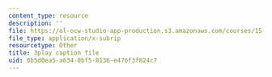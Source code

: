 ```yaml
---
content_type: resource
description: ''
file: https://ol-ocw-studio-app-production.s3.amazonaws.com/courses/15-031j-energy-decisions-markets-and-policies-spring-2012/0b5d0ea5a6340bf58136e476f3f824c7_2wGduvHRck4.srt
file_type: application/x-subrip
resourcetype: Other
title: 3play caption file
uid: 0b5d0ea5-a634-0bf5-8136-e476f3f824c7
---
```

